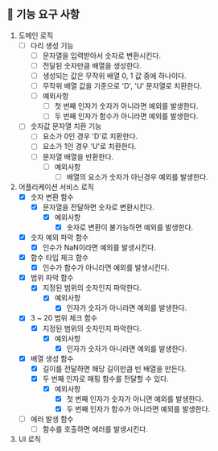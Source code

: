 
## 🚀  기능 요구 사항

 1. 도메인 로직
	- [ ] 다리 생성 기능
		- [ ] 문자열을 입력받아서 숫자로 변환시킨다.
		- [ ] 전달된 숫자만큼 배열을 생성한다.
		- [ ] 생성되는 값은 무작위 배열 0, 1 값 중에 하나이다.
		- [ ] 무작위 배열 값을 기준으로 'D', 'U' 문자열로 치환한다.
		- [ ] 예외사항
			- [ ] 첫 번째 인자가 숫자가 아니라면 예외를 발생한다.
			- [ ] 두 번째 인자가 함수가 아니라면 예외를 발생한다.
     - [ ] 숫자값 문자열 치환 기능
	     - [ ] 요소가 0인 경우 'D'로 치환한다.
	     - [ ] 요소가 1인 경우 'U'로 치환한다.
	     - [ ] 문자열 배열을 반환한다.
			 - [ ] 예외사항
				 - [ ] 배열의 요소가 숫자가 아닌경우 예외를 발생한다.
2.  어플리케이션 서비스 로직
	 - [x] 숫자 변환 함수
		 - [x] 문자열을 전달하면 숫자로 변환시킨다.
			 - [x] 예외사항
				 - [x] 숫자로 변환이 불가능하면 예외를 발생한다.
	 - [x] 숫자 예외 파악 함수
		 - [x] 인수가 NaN이라면 예외를 발생시킨다.
	 - [x] 함수 타입 체크 함수
		 - [x] 인수가 함수가 아니라면 예외를 발생시킨다.
     - [x] 범위 파악 함수
	     - [x] 지정된 범위의 숫자인지 파악한다.
		     - [x] 예외사항
			     - [x] 인자가 숫자가 아니라면 예외를 발생한다.
     - [x] 3 ~ 20 범위 체크 함수
	     - [x] 지정된 범위의 숫자인지 파악한다.
		     - [x] 예외사항
			     - [x] 인자가 숫자가 아니라면 예외를 발생한다.
     - [x]  배열 생성 함수
	     - [x] 길이를 전달하면 해당 길이만큼 빈 배열을 만든다.
	     - [x] 두 번째 인자로 매핑 함수를 전달할 수 있다.
			 - [x] 예외사항
				 - [x] 첫 번째 인자가 숫자가 아니면 예외를 발생한다.
				 - [x] 두 번째 인자가 함수가 아니라면 예외를 발생한다.
     - [ ]  에러 발생 함수
         - [ ] 함수를 호출하면 에러를 발생시킨다.

3.  UI 로직
